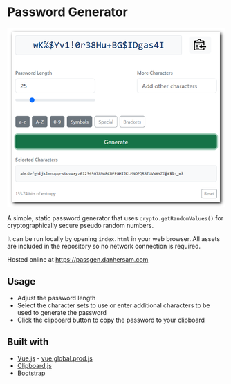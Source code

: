 # Password Generator

![](password-generator.png)

A simple, static password generator that uses `crypto.getRandomValues()` for cryptographically secure pseudo random numbers.

It can be run locally by opening `index.html` in your web browser. All assets are included in the repository so no network connection is required.

Hosted online at https://passgen.danhersam.com

## Usage

* Adjust the password length
* Select the character sets to use or enter additional characters to be used to generate the password
* Click the clipboard button to copy the password to your clipboard

## Built with

* [Vue.js](https://github.com/vuejs/core/releases) - [vue.global.prod.js](https://unpkg.com/browse/vue@latest/dist/)
* [Clipboard.js](https://github.com/zenorocha/clipboard.js/releases)
* [Bootstrap](https://getbootstrap.com/)
